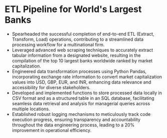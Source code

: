 # ETL Pipeline for World's Largest Banks

* Spearheaded the successful completion of end-to-end ETL (Extract, Transform, Load) operations, contributing to a streamlined data processing workflow for a multinational firm.
* Leveraged advanced web scraping techniques to accurately extract tabular information from a designated website, resulting in the compilation of the top 10 largest banks worldwide ranked by market capitalization.
* Engineered data transformation processes using Python Pandas, incorporating exchange rate information to convert market capitalization values into USD, GBP, EUR, and INR, enhancing data relevance and accessibility for diverse stakeholders.
* Developed and implemented functions to store processed data locally in CSV format and as a structured table in an SQL database, facilitating seamless data retrieval and analysis for managerial queries across multiple locations.
* Established robust logging mechanisms to meticulously track code execution progress, ensuring transparency and accountability throughout the data engineering process, leading to a 20% improvement in operational efficiency.
